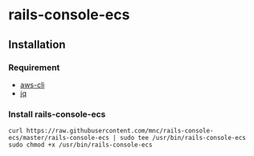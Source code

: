 # rails-console-ecs
## Installation

### Requirement
- [aws-cli](https://github.com/aws/aws-cli)
- [jq](https://github.com/stedolan/jq)

### Install rails-console-ecs

```shell
curl https://raw.githubusercontent.com/mnc/rails-console-ecs/master/rails-console-ecs | sudo tee /usr/bin/rails-console-ecs
sudo chmod +x /usr/bin/rails-console-ecs
```
